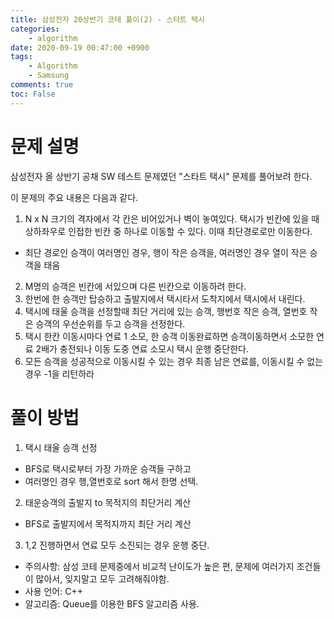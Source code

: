 ```yaml
---
title: 삼성전자 20상반기 코테 풀이(2) - 스타트 택시
categories:
    - algorithm
date: 2020-09-19 00:47:00 +0900
tags: 
    - Algorithm
    - Samsung        
comments: true
toc: False
---
```


문제 설명
==================================================================================================
삼성전자 올 상반기 공채 SW 테스트 문제였던 "스타트 택시" 문제를 풀어보려 한다.

이 문제의 주요 내용은 다음과 같다.

1. N x N 크기의 격자에서 각 칸은 비어있거나 벽이 놓여있다. 택시가 빈칸에 있을 때 상하좌우로 인접한 빈칸 중 하나로  이동할 수 있다. 이때 최단경로로만 이동한다.
 - 최단 경로인 승객이 여러명인 경우, 행이 작은 승객을, 여러명인 경우 열이 작은 승객을 태움 
2. M명의 승객은 빈칸에 서있으며 다른 빈칸으로 이동하려 한다.
3. 한번에 한 승객만 탑승하고 출발지에서 택시타서 도착지에서 택시에서 내린다.
4. 택시에 태울 승객을 선정할때 최단 거리에 있는 승객, 행번호 작은 승객, 열번호 작은 승객의 우선순위를 두고 승객을 선정한다.
5. 택시 한칸 이동시마다 연료 1 소모, 한 승객 이동완료하면 승객이동하면서 소모한 연료 2배가 충전되나 이동 도중 연료 소모시 택시 운행 중단한다. 
6. 모든 승객을 성공적으로 이동시킬 수 있는 경우 최종 남은 연료를, 이동시킬 수 없는 경우 -1을 리턴하라
 
풀이 방법
=======================================================================================================

1. 택시 태울 승객 선정
 - BFS로 택시로부터 가장 가까운 승객들 구하고
 - 여러명인 경우 행,열번호로 sort 해서 한명 선택.
2. 태운승객의 출발지 to 목적지의 최단거리 계산
 - BFS로 출발지에서 목적지까지 최단 거리 계산
3. 1,2 진행하면서 연료 모두 소진되는 경우 운행 중단. 

- 주의사항: 삼성 코테 문제중에서 비교적 난이도가 높은 편, 문제에 여러가지 조건들이 많아서, 잊지말고 모두 고려해줘야함. 
- 사용 언어: C++
- 알고리즘: Queue를 이용한 BFS 알고리즘 사용.
<script src="https://gist.github.com/HyunjiEllenPak/bcd1bf899737043a2df96deb75018073.js"></script>